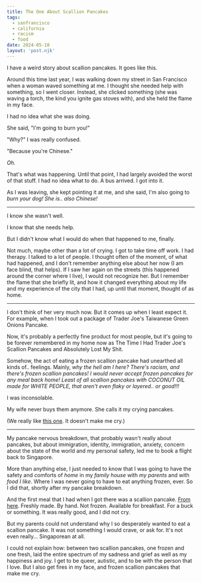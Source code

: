 ```yaml
---
title: The One About Scallion Pancakes
tags: 
  - sanfrancisco
  - california
  - racism
  - food
date: 2024-05-10
layout: 'post.njk'
---
```


I have a weird story about scallion pancakes. It goes like this.

Around this time last year, I was walking down my street in San Francisco when a woman waved something at me. I thought she needed help with something, so I went closer. Instead, she clicked something (she was waving a torch, the kind you ignite gas stoves with), and she held the flame in my face.

I had no idea what she was doing.

She said, "I'm going to burn you!"

"Why?" I was really confused.

"Because you're Chinese."

_Oh._

That's what was happening. Until that point, I had largely avoided the worst of that stuff. I had no idea what to do. A bus arrived. I got into it.

As I was leaving, she kept pointing it at me, and she said, I'm also going to _burn your dog! She is.. also Chinese!_

---

I know she wasn't well.

I know that she needs help. 

But I didn't know what I would do when that happened to me, finally.

Not much, maybe other than a lot of crying. I got to take time off work. I had therapy. I talked to a lot of people. I thought often of the moment, of what had happened, and I don't remember anything else about her now (I am face blind, that helps). If I saw her again on the streets (this happened around the corner where I live), I would not recognize her. But I remember the flame that she briefly lit, and how it changed everything about my life and my experience of the city that I had, up until that moment, thought of as home.

---

I don't think of her very much now. But it comes up when I least expect it. For example, when I took out a package of Trader Joe's Taiwanese Green Onions Pancake.

Now, it's probably a perfectly fine product for most people, but it's going to be forever remembered in my home now as The Time I Had Trader Joe's Scallion Pancakes and Absolutely Lost My Shit.

Somehow, the act of eating a frozen scallion pancake had unearthed all kinds of.. feelings. Mainly, _why the hell am I here? There's racism, and there's frozen scallion pancakes! I would never accept frozen pancakes for any meal back home! Least of all scallion pancakes with COCONUT OIL made for WHITE PEOPLE, that aren't even flaky or layered.. or good!!!_

I was inconsolable. 

My wife never buys them anymore. She calls it my crying pancakes.

(We really like [this one](https://www.sayweee.com/en/product/Little-Alley-Hand-Pulled-Layered-Scallion-Pancakes--Frozen-1/99398?trace_id=48ceb370-4e70-4ae1-b21a-8df2d9107279). It doesn't make me cry.)

---

My pancake nervous breakdown, that probably wasn't really about pancakes, but about immigration, identity, immigration, anxiety, concern about the state of the world and my personal safety, led me to book a flight back to Singapore.

More than anything else, I just needed to know that I was going to have the safety and comforts of _home_ in my _family house_ with _my parents_ and with _food I like_. Where I was never going to have to eat anything frozen, ever. So I did that, shortly after my pancake breakdown.

And the first meal that I had when I got there was a scallion pancake. [From here](https://maps.app.goo.gl/N6PEhWZB8JBYQBQn7?g_st=ic). Freshly made. By hand. Not frozen. Available for breakfast. For a buck or something. It was really good, and I did not cry.

But my parents could not understand why I so desperately wanted to eat a scallion pancake. It was not something I would crave, or ask for. It's not even really... Singaporean at all. 

I could not explain how: between two scallion pancakes, one frozen and one fresh, laid the entire spectrum of my sadness and grief as well as my happiness and joy. I get to be queer, autistic, and to be with the person that I love. But I also get fires in my face, and frozen scallion pancakes that make me cry.